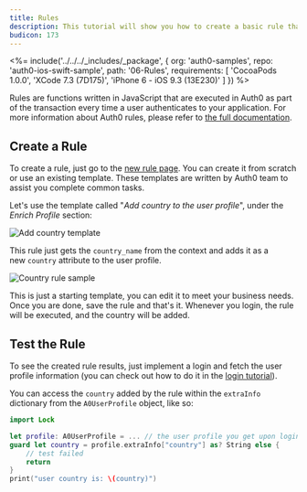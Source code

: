 ```yaml
---
title: Rules
description: This tutorial will show you how to create a basic rule that you can use in your app.
budicon: 173
---
```


<%= include('../../../_includes/_package', {
  org: 'auth0-samples',
  repo: 'auth0-ios-swift-sample',
  path: '06-Rules',
  requirements: [
    'CocoaPods 1.0.0',
    'XCode 7.3 (7D175)',
    'iPhone 6 - iOS 9.3 (13E230)'
  ]
}) %>

Rules are functions written in JavaScript that are executed in Auth0 as part of the transaction every time a user authenticates to your application. For more information about Auth0 rules, please refer to [the full documentation](/rules).

## Create a Rule

To create a rule, just go to the [new rule page](${manage_url}/#/rules/new). You can create it from scratch or use an existing template. These templates are written by Auth0 team to assist you complete common tasks.

Let's use the template called "*Add country to the user profile*", under the *Enrich Profile* section:

![Add country template](/media/articles/rules/rule-choose-add-country-template.png)

This rule just gets the `country_name` from the context and adds it as a new `country` attribute to the user profile.

![Country rule sample](/media/articles/angularjs2/rule-country-show.png)

This is just a starting template, you can edit it to meet your business needs. Once you are done, save the rule and that's it. Whenever you login, the rule will be executed, and the country will be added.

## Test the Rule

To see the created rule results, just implement a login and fetch the user profile information (you can check out how to do it in the [login tutorial](/quickstart/native/ios-swift/01-login)).

You can access the `country` added by the rule within the `extraInfo` dictionary from the `A0UserProfile` object, like so:

```swift
import Lock
```

```swift
let profile: A0UserProfile = ... // the user profile you get upon login
guard let country = profile.extraInfo["country"] as? String else {
    // test failed
    return
}
print("user country is: \(country)")
```
